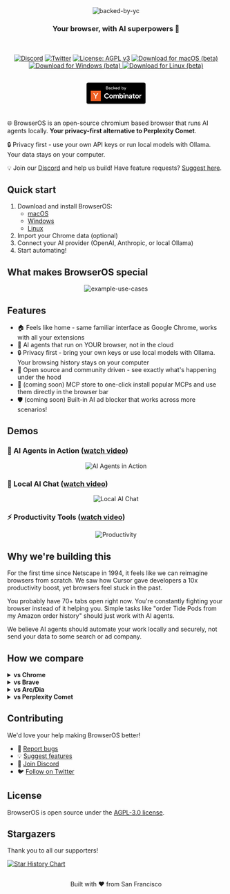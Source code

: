 <div align="center">
<img src="https://pub-b52e24a001bd463a848cb2d8c8667f63.r2.dev/browseros-banner.png" alt="backed-by-yc" >

### Your browser, with AI superpowers 🚀
<br></br>
[![Discord](https://img.shields.io/badge/Discord-Join%20us-blue)](https://discord.gg/YKwjt5vuKr)
[![Twitter](https://img.shields.io/twitter/follow/browserOS_ai?style=social)](https://twitter.com/browseros_ai)
[![License: AGPL v3](https://img.shields.io/badge/License-AGPL%20v3-blue.svg)](LICENSE)
<a href="https://files.browseros.com/download/BrowserOS.dmg">
  <img src="https://img.shields.io/badge/Download-macOS-black?style=flat&logo=apple&logoColor=white" alt="Download for macOS (beta)" />
</a>
<a href="https://files.browseros.com/download/BrowserOS_installer.exe">
  <img src="https://img.shields.io/badge/Download-Windows-0078D4?style=flat&logo=windows&logoColor=white" alt="Download for Windows (beta)" />
</a>
<a href="https://files.browseros.com/download/BrowserOS.AppImage">
  <img src="https://img.shields.io/badge/Download-Linux-FCC624?style=flat&logo=linux&logoColor=black" alt="Download for Linux (beta)" />
</a>
<br />

<br />
<img src="resources/media/backed-by-yc.png" alt="backed-by-yc" width="140px">

</div>

## 
🌐 BrowserOS is an open-source chromium based browser that runs AI agents locally. **Your privacy-first alternative to Perplexity Comet**.

🔒 Privacy first - use your own API keys or run local models with Ollama. Your data stays on your computer.

💡 Join our [Discord](https://discord.gg/YKwjt5vuKr) and help us build! Have feature requests? [Suggest here](https://github.com/browseros-ai/BrowserOS/issues/99).

## Quick start

1. Download and install BrowserOS:
   - [macOS](https://files.browseros.com/download/BrowserOS.dmg)
   - [Windows](https://files.browseros.com/download/BrowserOS_installer.exe)
   - [Linux](https://files.browseros.com/download/BrowserOS.AppImage)
2. Import your Chrome data (optional)
3. Connect your AI provider (OpenAI, Anthropic, or local Ollama)
4. Start automating!

## What makes BrowserOS special

<div align="center">
<img src="https://cdn.browseros.com/resources/usecase.png" alt="example-use-cases" width="85%">
</div>

## Features

- 🏠 Feels like home - same familiar interface as Google Chrome, works with all your extensions
- 🤖 AI agents that run on YOUR browser, not in the cloud
- 🔒 Privacy first - bring your own keys or use local models with Ollama. Your browsing history stays on your computer
- 🚀 Open source and community driven - see exactly what's happening under the hood
- 🤝 (coming soon) MCP store to one-click install popular MCPs and use them directly in the browser bar
- 🛡️ (coming soon) Built-in AI ad blocker that works across more scenarios!  

## Demos

### 🤖 AI Agents in Action ([watch video](https://storage.googleapis.com/felafax-public/nxtscape/nxtscape-agent-demo.mp4))
<div align="center">
<img src="resources/media/nxtscape-agent.gif" alt="AI Agents in Action" width="80%">
</div>

### 💬 Local AI Chat ([watch video](https://storage.googleapis.com/felafax-public/nxtscape/nxtscape-chat.mp4))
<div align="center">
<img src="resources/media/nxtscape-chat.gif" alt="Local AI Chat" width="80%">
</div>

### ⚡ Productivity Tools ([watch video](https://storage.googleapis.com/felafax-public/nxtscape/nxtscape-productivity.mp4))
<div align="center">
<img src="resources/media/nxtscape-productivity.gif" alt="Productivity" width="80%">
</div>

## Why we're building this

For the first time since Netscape in 1994, it feels like we can reimagine browsers from scratch. We saw how Cursor gave developers a 10x productivity boost, yet browsers feel stuck in the past.

You probably have 70+ tabs open right now. You're constantly fighting your browser instead of it helping you. Simple tasks like "order Tide Pods from my Amazon order history" should just work with AI agents. 

We believe AI agents should automate your work locally and securely, not send your data to some search or ad company.

## How we compare

<details>
<summary><b>vs Chrome</b></summary>
<br>
While we're grateful for Google open-sourcing Chromium, but Chrome hasn't evolved much in 10 years. No AI features, no automation, no MCP support.
</details>

<details>
<summary><b>vs Brave</b></summary>
<br>
We love what Brave started, but they've spread themselves too thin with crypto, search, VPNs. We're laser-focused on AI-powered browsing.
</details>

<details>
<summary><b>vs Arc/Dia</b></summary>
<br>
Many loved Arc, but it was closed source. When they abandoned users, there was no recourse. We're 100% open source - fork it anytime!
</details>

<details>
<summary><b>vs Perplexity Comet</b></summary>
<br>
They're a search/ad company. Your browser history becomes their product. We keep everything local.
</details>

## Contributing

We'd love your help making BrowserOS better!

- 🐛 [Report bugs](https://github.com/nxtscape/nxtscape/issues)
- 💡 [Suggest features](https://github.com/browseros-ai/BrowserOS/issues/99)
- 💬 [Join Discord](https://discord.gg/YKwjt5vuKr)
- 🐦 [Follow on Twitter](https://x.com/browserOS_ai)

## License

BrowserOS is open source under the [AGPL-3.0 license](LICENSE).

## Stargazers
Thank you to all our supporters!

[![Star History Chart](https://api.star-history.com/svg?repos=browseros-ai/BrowserOS&type=Date)](https://www.star-history.com/#browseros-ai/BrowserOS&Date)

## 

<p align="center">
Built with ❤️ from San Francisco
</p>
